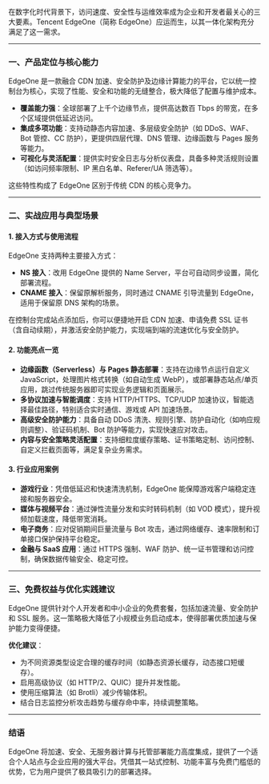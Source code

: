 在数字化时代背景下，访问速度、安全性与运维效率成为企业和开发者最关心的三大要素。Tencent EdgeOne（简称 EdgeOne）应运而生，以其一体化架构充分满足了这一需求。

---

### 一、产品定位与核心能力

EdgeOne 是一款融合 CDN 加速、安全防护及边缘计算能力的平台，它以统一控制台为核心，实现了性能、安全和功能的无缝整合，极大降低了配置与维护成本。

- **覆盖能力强**：全球部署了上千个边缘节点，提供高达数百 Tbps 的带宽，在多个区域提供低延迟访问。
- **集成多项功能**：支持动静态内容加速、多层级安全防护（如 DDoS、WAF、Bot 管控、CC 防护），更提供四层代理、DNS 管理、边缘函数与 Pages 服务等能力。
- **可视化与灵活配置**：提供实时安全日志与分析仪表盘，具备多种灵活规则设置（如访问频率限制、IP 黑白名单、Referer/UA 筛选等）。

这些特性构成了 EdgeOne 区别于传统 CDN 的核心竞争力。

---

### 二、实战应用与典型场景

#### 1. 接入方式与使用流程

EdgeOne 支持两种主要接入方式：  
- **NS 接入**：改用 EdgeOne 提供的 Name Server，平台可自动同步设置，简化部署流程。  
- **CNAME 接入**：保留原解析服务，同时通过 CNAME 引导流量到 EdgeOne，适用于保留原 DNS 架构的场景。

在控制台完成站点添加后，你可以便捷地开启 CDN 加速、申请免费 SSL 证书（含自动续期），并激活安全防护能力，实现端到端的流速优化与安全防护。

#### 2. 功能亮点一览

- **边缘函数（Serverless）与 Pages 静态部署**：支持在边缘节点运行自定义 JavaScript，处理图片格式转换（如自动生成 WebP），或部署静态站点/单页应用，跳过传统服务器即可实现业务逻辑和页面展示。
- **多协议加速与智能调度**：支持 HTTP/HTTPS、TCP/UDP 加速协议，智能选择最佳路径，特别适合实时通信、游戏或 API 加速场景。
- **高级安全防护能力**：具备自动 DDoS 清洗、规则引擎、防护自动化（如响应规则调整）、验证码机制、Bot 防护等能力，实现快速应对攻击。
- **内容与安全策略灵活配置**：支持细粒度缓存策略、证书策略定制、访问控制、自定义拦截页面等，满足复杂业务需求。

#### 3. 行业应用案例

- **游戏行业**：凭借低延迟和快速清洗机制，EdgeOne 能保障游戏客户端稳定连接和服务器安全。
- **媒体与视频平台**：通过弹性流量分发和实时转码机制（如 VOD 模式），提升视频加载速度，降低带宽消耗。
- **电子商务**：应对促销期间巨量流量与 Bot 攻击，通过网络缓存、速率限制和订单接口保护保持平台稳定。
- **金融与 SaaS 应用**：通过 HTTPS 强制、WAF 防护、统一证书管理和访问控制，确保数据传输安全、稳定可控。

---

### 三、免费权益与优化实践建议

EdgeOne 提供针对个人开发者和中小企业的免费套餐，包括加速流量、安全防护和 SSL 服务。这一策略极大降低了小规模业务启动成本，使得部署优质加速与保护能力变得便捷。

**优化建议**：
- 为不同资源类型设定合理的缓存时间（如静态资源长缓存，动态接口短缓存）。
- 启用高级协议（如 HTTP/2、QUIC）提升并发性能。
- 使用压缩算法（如 Brotli）减少传输体积。
- 结合日志监控分析攻击趋势与缓存命中率，持续调整策略。

---

### 结语

EdgeOne 将加速、安全、无服务器计算与托管部署能力高度集成，提供了一个适合个人站点与企业应用的强大平台。凭借其一站式控制、功能丰富与免费门槛低的优势，它为用户提供了极具吸引力的部署选择。
